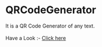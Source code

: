 # QRCodeGenerator
It is a QR Code Generator of any text.   
<br>
Have a Look :- [Click here](https://rghvgrv.github.io/QRCodeGenerator/)
              


